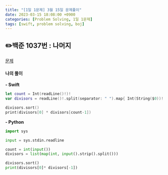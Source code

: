 ```yaml
---
title: "[1일 1문제] 3월 15일 문제풀이"
date: 2023-03-15 18:08:00 +0900
categories: [Problem Solving, 1일 1문제]
tags: [swift, problem solving, boj]
---
```


## ✏️백준 1037번 : 나머지
[문제](https://www.acmicpc.net/problem/1037)

#### 나의 풀이
**- Swift**

```swift
let count = Int(readLine()!)!
var divisors = readLine()!.split(separator: " ").map{ Int(String($0))! }

divisors.sort()
print(divisors[0] * divisors[count-1])

```

**- Python**

```python
import sys

input = sys.stdin.readline

count = int(input())
divisors = list(map(int, input().strip().split()))

divisors.sort()
print(divisors[0]* divisors[-1])
```
